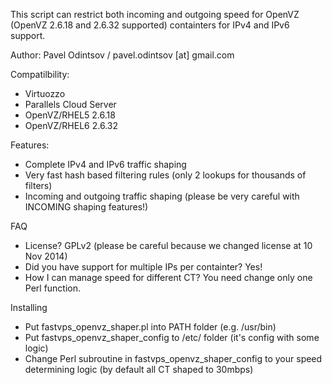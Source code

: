 This script can restrict both incoming and outgoing speed for OpenVZ (OpenVZ 2.6.18 and 2.6.32 supported) containters for IPv4 and IPv6 support.

Author: Pavel Odintsov / pavel.odintsov [at] gmail.com

Compatilbility:
* Virtuozzo
* Parallels Cloud Server
* OpenVZ/RHEL5 2.6.18
* OpenVZ/RHEL6 2.6.32

Features:
* Complete IPv4 and IPv6 traffic shaping
* Very fast hash based filtering rules (only 2 lookups for thousands of filters)
* Incoming and outgoing traffic shaping (please be very careful with INCOMING shaping features!)

FAQ
* License? GPLv2 (please be careful because we changed license at 10 Nov 2014)
* Did you have support for multiple IPs per containter? Yes!
* How I can manage speed for different CT? You need change only one Perl function.

Installing
* Put fastvps_openvz_shaper.pl into PATH folder (e.g. /usr/bin)
* Put fastvps_openvz_shaper_config to /etc/ folder (it's config with some logic)
* Change Perl subroutine in fastvps_openvz_shaper_config to your speed determining logic (by default all CT shaped to 30mbps)
